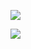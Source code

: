 

  ![](http://paprika-dev.b0.upaiyun.com/OXZl82JJRTwxJ5LXu0Nf3eqPRcHoff30232A2Kh0.gif)

  ![](http://paprika-dev.b0.upaiyun.com/PvtFU8H4Y7Ll0YhSygti0FGcZbCEl91d9Uqh5Lw1.gif)

